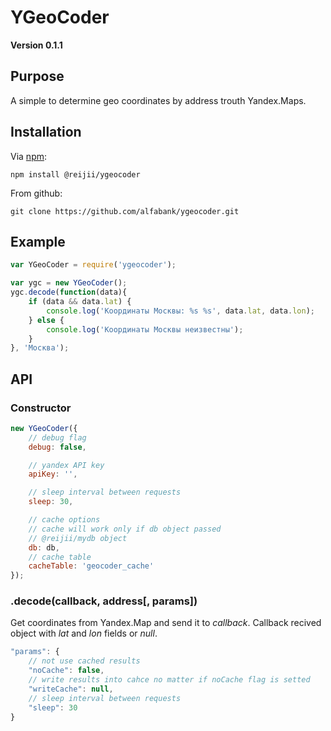 # YGeoCoder

**Version 0.1.1**

## Purpose
A simple to determine geo coordinates by address trouth Yandex.Maps.

## Installation
Via [npm](http://github.com/isaacs/npm):
```
npm install @reijii/ygeocoder
```

From github:
```
git clone https://github.com/alfabank/ygeocoder.git
```

## Example
```javascript
var YGeoCoder = require('ygeocoder');

var ygc = new YGeoCoder();
ygc.decode(function(data){
	if (data && data.lat) {
		console.log('Координаты Москвы: %s %s', data.lat, data.lon);
	} else {
		console.log('Координаты Москвы неизвестны');
	}
}, 'Москва');
```

## API

### Constructor
```javascript
new YGeoCoder({
	// debug flag
	debug: false,

	// yandex API key
	apiKey: '',

	// sleep interval between requests
	sleep: 30,

	// cache options
	// cache will work only if db object passed
	// @reijii/mydb object
	db: db,
	// cache table
	cacheTable: 'geocoder_cache'
});
```

### .decode(callback, address[, params])
Get coordinates from Yandex.Map and send it to _callback_. Callback recived object with _lat_ and _lon_ fields or _null_.
```javascript
"params": {
	// not use cached results
	"noCache": false,
	// write results into cahce no matter if noCache flag is setted
	"writeCache": null,
	// sleep interval between requests
	"sleep": 30
}
```
